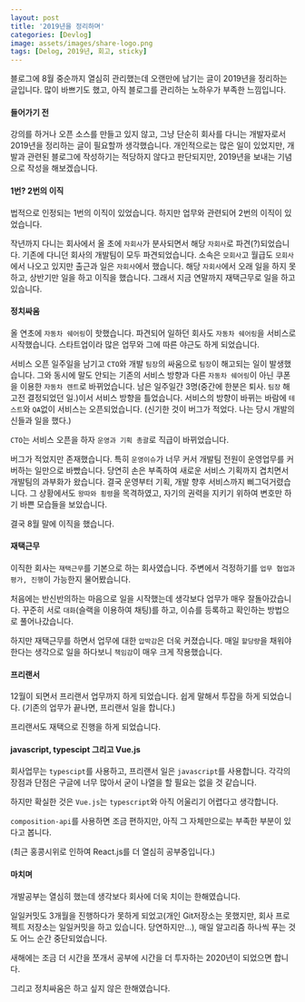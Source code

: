 ```yaml
---
layout: post
title: '2019년을 정리하며'
categories: [Devlog]
image: assets/images/share-logo.png
tags: [Delog, 2019년, 회고, sticky]
---
```


블로그에 8월 중순까지 열심히 관리했는데 오랜만에 남기는 글이 2019년을 정리하는 글입니다.
많이 바쁘기도 했고, 아직 블로그를 관리하는 노하우가 부족한 느낌입니다.

#### 들어가기 전

강의를 하거나 오픈 소스를 만들고 있지 않고, 그냥 단순히 회사를 다니는 개발자로서 2019년을 정리하는 글이 필요할까 생각했습니다.
개인적으로는 많은 일이 있었지만, 개발과 관련된 블로그에 작성하기는 적당하지 않다고 판단되지만, 2019년을 보내는 기념으로 작성을 해보겠습니다.

#### 1번? 2번의 이직

법적으로 인정되는 1번의 이직이 있었습니다. 하지만 업무와 관련되어 2번의 이직이 있었습니다.

작년까지 다니는 회사에서 올 초에 `자회사`가 분사되면서 해당 `자회사`로 파견(?)되었습니다. 기존에 다니던 회사의 개발팀이 모두 파견되었습니다.
소속은 `모회사`고 월급도 `모회사`에서 나오고 있지만 출근과 일은 `자회사`에서 했습니다.
해당 `자회사`에서 오래 일을 하지 못하고, 상반기만 일을 하고 이직을 했습니다. 그래서 지금 연말까지 재택근무로 일을 하고 있습니다.

#### 정치싸움

올 연초에 `자동차 쉐어링`이 핫했습니다. 파견되어 일하던 회사도 `자동차 쉐어링`을 서비스로 시작했습니다. 스타트업이라 많은 업무와 그에 따른 야근도 하게 되었습니다.

서비스 오픈 일주일을 남기고 `CTO`와 개발 `팀장`의 싸움으로 `팀장`이 해고되는 일이 발생했습니다. 그와 동시에 말도 안되는 기존의 서비스 방향과 다른 `자동차 쉐어링`이 아닌 쿠폰을 이용한 `자동차 렌트`로 바뀌었습니다.
남은 일주일간 3명(중간에 한분은 퇴사. `팀장` 해고전 결정되었던 일.)이서 서비스 방향을 틀었습니다.
서비스의 방향이 바뀌는 바람에 `테스트`와 `QA`없이 서비스는 오픈되었습니다. (신기한 것이 버그가 적었다. 나는 당시 개발의 신들과 일을 했다.)

`CTO`는 서비스 오픈을 하자 `운영과 기획 총괄`로 직급이 바뀌었습니다.

버그가 적었지만 존재했습니다. 특히 `운영이슈`가 너무 커서 개발팀 전원이 운영업무를 커버하는 일만으로 바빴습니다.
당연히 손은 부족하여 새로운 서비스 기획까지 겹치면서 개발팀의 과부화가 왔습니다. 결국 운영부터 기획, 개발 향후 서비스까지 삐그덕거렸습니다.
그 상황에서도 `왕따와 횡령`을 목격하였고, 자기의 권력을 지키기 위하여 변호만 하기 바쁜 모습들을 보았습니다.

결국 8월 말에 이직을 했습니다.

#### 재택근무

이직한 회사는 `재택근무`를 기본으로 하는 회사였습니다. 주변에서 걱정하기를 `업무 협업과 평가, 진행`이 가능한지 물어봤습니다.

처음에는 반신반의하는 마음으로 일을 시작했는데 생각보다 업무가 매우 잘돌아갔습니다. 꾸준히 서로 `대화`(슬랙을 이용하여 채팅)를 하고, 이슈를 등록하고 확인하는 방법으로 풀어나갔습니다.

하지만 재택근무를 하면서 업무에 대한 `압박감`은 더욱 커졌습니다. 매일 `할당량`을 채워야 한다는 생각으로 일을 하다보니 `책임감`이 매우 크게 작용했습니다.

#### 프리랜서

12월이 되면서 프리랜서 업무까지 하게 되었습니다. 쉽게 말해서 투잡을 하게 되었습니다. (기존의 업무가 끝나면, 프리랜서 일을 합니다.)

프리랜서도 재택으로 진행을 하게 되었습니다.

#### javascript, typescipt 그리고 Vue.js

회사업무는 `typescipt`를 사용하고, 프리랜서 일은 `javascript`를 사용합니다. 각각의 장점과 단점은 구글에 너무 많아서 굳이 나열을 할 필요는 없을 것 같습니다.

하지만 확실한 것은 `Vue.js`는 `typescript`와 아직 어울리기 어렵다고 생각합니다.

`composition-api`를 사용하면 조금 편하지만, 아직 그 자체만으로는 부족한 부분이 있다고 봅니다.

(최근 홍콩시위로 인하여 React.js를 더 열심히 공부중입니다.)

#### 마치며

개발공부는 열심히 했는데 생각보다 회사에 더욱 치이는 한해였습니다.

일일커밋도 3개월을 진행하다가 못하게 되었고(개인 Git저장소는 못했지만, 회사 프로젝트 저장소는 일일커밋을 하고 있습니다. 당연하지만...), 매일 알고리즘 하나씩 푸는 것도 어느 순간 중단되었습니다.

새해에는 조금 더 시간을 쪼개서 공부에 시간을 더 투자하는 2020년이 되었으면 합니다.

그리고 정치싸움은 하고 싶지 않은 한해였습니다.
